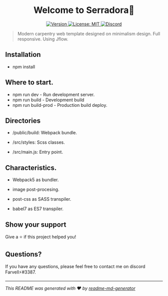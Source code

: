 <h1 align="center">Welcome to Serradora👋</h1>
<p align="center">
  <a href="#" target="_blank">
  <img alt="Version" src="https://img.shields.io/badge/version-2.0.1-blue.svg?cacheSeconds=2592000" />
    </a>
  <a href="#" target="_blank">
    <img alt="License: MIT" src="https://img.shields.io/badge/License-MIT-green.svg" />
  </a>
 <a href="https://discord.gg/tpNtcJHw" target="_blank"><img src="https://img.shields.io/badge/discord-online-brightgreen.svg" alt="Discord"/></a>
</p>

> Modern carpentry web template designed on minimalism design. Full responsive. Using Jflow.

## Installation

- npm install

## Where to start.

- npm run dev - Run development server.
- npm run build - Development build 
- npm run build-prod - Production build deploy.

## Directories

- /public/build: Webpack bundle.

- /src/styles: Scss classes.

- /src/main.js: Entry point.

## Characteristics.

- Webpack5 as bundler.

- image post-procesing.

- post-css as SASS transpiler.

- babel7 as ES7 transpiler.


## Show your support

Give a ⭐️ if this project helped you!

## Questions?

If you have any questions, please feel free to contact me on discord Farvell⚡#3387.

***
_This README was generated with ❤️ by [readme-md-generator](https://github.com/kefranabg/readme-md-generator)_
